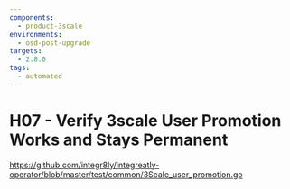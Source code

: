 ```yaml
---
components:
  - product-3scale
environments:
  - osd-post-upgrade
targets:
  - 2.8.0
tags:
  - automated
---
```


# H07 - Verify 3scale User Promotion Works and Stays Permanent

https://github.com/integr8ly/integreatly-operator/blob/master/test/common/3Scale_user_promotion.go
